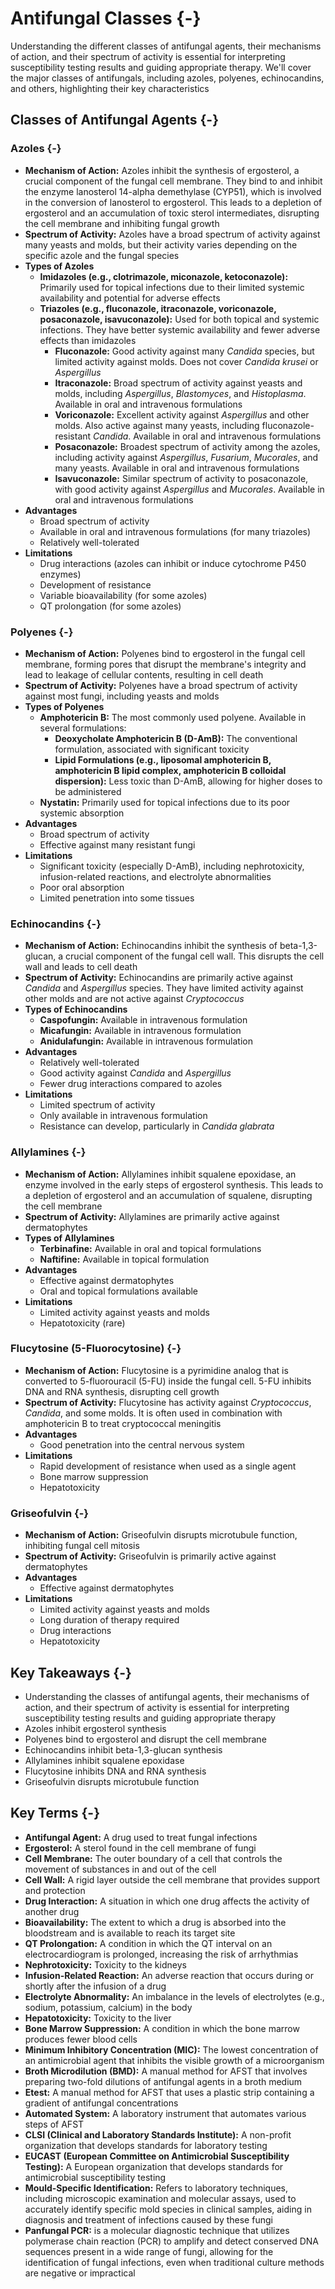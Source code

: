 # Antifungal Classes {-}

Understanding the different classes of antifungal agents, their mechanisms of action, and their spectrum of activity is essential for interpreting susceptibility testing results and guiding appropriate therapy. We'll cover the major classes of antifungals, including azoles, polyenes, echinocandins, and others, highlighting their key characteristics

## **Classes of Antifungal Agents** {-}

### **Azoles** {-}

*   **Mechanism of Action:** Azoles inhibit the synthesis of ergosterol, a crucial component of the fungal cell membrane. They bind to and inhibit the enzyme lanosterol 14-alpha demethylase (CYP51), which is involved in the conversion of lanosterol to ergosterol. This leads to a depletion of ergosterol and an accumulation of toxic sterol intermediates, disrupting the cell membrane and inhibiting fungal growth
*   **Spectrum of Activity:** Azoles have a broad spectrum of activity against many yeasts and molds, but their activity varies depending on the specific azole and the fungal species
*   **Types of Azoles**
    *   **Imidazoles (e.g., clotrimazole, miconazole, ketoconazole):** Primarily used for topical infections due to their limited systemic availability and potential for adverse effects
    *   **Triazoles (e.g., fluconazole, itraconazole, voriconazole, posaconazole, isavuconazole):** Used for both topical and systemic infections. They have better systemic availability and fewer adverse effects than imidazoles
        *   **Fluconazole:** Good activity against many *Candida* species, but limited activity against molds. Does not cover *Candida krusei* or *Aspergillus*
        *   **Itraconazole:** Broad spectrum of activity against yeasts and molds, including *Aspergillus*, *Blastomyces*, and *Histoplasma*. Available in oral and intravenous formulations
        *   **Voriconazole:** Excellent activity against *Aspergillus* and other molds. Also active against many yeasts, including fluconazole-resistant *Candida*. Available in oral and intravenous formulations
        *   **Posaconazole:** Broadest spectrum of activity among the azoles, including activity against *Aspergillus*, *Fusarium*, *Mucorales*, and many yeasts. Available in oral and intravenous formulations
        *   **Isavuconazole:** Similar spectrum of activity to posaconazole, with good activity against *Aspergillus* and *Mucorales*. Available in oral and intravenous formulations
*   **Advantages**
    *   Broad spectrum of activity
    *   Available in oral and intravenous formulations (for many triazoles)
    *   Relatively well-tolerated
*   **Limitations**
    *   Drug interactions (azoles can inhibit or induce cytochrome P450 enzymes)
    *   Development of resistance
    *   Variable bioavailability (for some azoles)
    *   QT prolongation (for some azoles)

### **Polyenes** {-}

*   **Mechanism of Action:** Polyenes bind to ergosterol in the fungal cell membrane, forming pores that disrupt the membrane's integrity and lead to leakage of cellular contents, resulting in cell death
*   **Spectrum of Activity:** Polyenes have a broad spectrum of activity against most fungi, including yeasts and molds
*   **Types of Polyenes**
    *   **Amphotericin B:** The most commonly used polyene. Available in several formulations:
        *   **Deoxycholate Amphotericin B (D-AmB):** The conventional formulation, associated with significant toxicity
        *   **Lipid Formulations (e.g., liposomal amphotericin B, amphotericin B lipid complex, amphotericin B colloidal dispersion):** Less toxic than D-AmB, allowing for higher doses to be administered
    *   **Nystatin:** Primarily used for topical infections due to its poor systemic absorption
*   **Advantages**
    *   Broad spectrum of activity
    *   Effective against many resistant fungi
*   **Limitations**
    *   Significant toxicity (especially D-AmB), including nephrotoxicity, infusion-related reactions, and electrolyte abnormalities
    *   Poor oral absorption
    *   Limited penetration into some tissues

### **Echinocandins** {-}

*   **Mechanism of Action:** Echinocandins inhibit the synthesis of beta-1,3-glucan, a crucial component of the fungal cell wall. This disrupts the cell wall and leads to cell death
*   **Spectrum of Activity:** Echinocandins are primarily active against *Candida* and *Aspergillus* species. They have limited activity against other molds and are not active against *Cryptococcus*
*   **Types of Echinocandins**
    *   **Caspofungin:** Available in intravenous formulation
    *   **Micafungin:** Available in intravenous formulation
    *   **Anidulafungin:** Available in intravenous formulation
*   **Advantages**
    *   Relatively well-tolerated
    *   Good activity against *Candida* and *Aspergillus*
    *   Fewer drug interactions compared to azoles
*   **Limitations**
    *   Limited spectrum of activity
    *   Only available in intravenous formulation
    *   Resistance can develop, particularly in *Candida glabrata*

### **Allylamines** {-}

*   **Mechanism of Action:** Allylamines inhibit squalene epoxidase, an enzyme involved in the early steps of ergosterol synthesis. This leads to a depletion of ergosterol and an accumulation of squalene, disrupting the cell membrane
*   **Spectrum of Activity:** Allylamines are primarily active against dermatophytes
*   **Types of Allylamines**
    *   **Terbinafine:** Available in oral and topical formulations
    *   **Naftifine:** Available in topical formulation
*   **Advantages**
    *   Effective against dermatophytes
    *   Oral and topical formulations available
*   **Limitations**
    *   Limited activity against yeasts and molds
    *   Hepatotoxicity (rare)

### **Flucytosine (5-Fluorocytosine)** {-}

*   **Mechanism of Action:** Flucytosine is a pyrimidine analog that is converted to 5-fluorouracil (5-FU) inside the fungal cell. 5-FU inhibits DNA and RNA synthesis, disrupting cell growth
*   **Spectrum of Activity:** Flucytosine has activity against *Cryptococcus*, *Candida*, and some molds. It is often used in combination with amphotericin B to treat cryptococcal meningitis
*   **Advantages**
    *   Good penetration into the central nervous system
*   **Limitations**
    *   Rapid development of resistance when used as a single agent
    *   Bone marrow suppression
    *   Hepatotoxicity

### **Griseofulvin** {-}

*   **Mechanism of Action:** Griseofulvin disrupts microtubule function, inhibiting fungal cell mitosis
*   **Spectrum of Activity:** Griseofulvin is primarily active against dermatophytes
*   **Advantages**
    *   Effective against dermatophytes
*   **Limitations**
    *   Limited activity against yeasts and molds
    *   Long duration of therapy required
    *   Drug interactions
    *   Hepatotoxicity

## **Key Takeaways** {-}

*   Understanding the classes of antifungal agents, their mechanisms of action, and their spectrum of activity is essential for interpreting susceptibility testing results and guiding appropriate therapy
*   Azoles inhibit ergosterol synthesis
*   Polyenes bind to ergosterol and disrupt the cell membrane
*   Echinocandins inhibit beta-1,3-glucan synthesis
*   Allylamines inhibit squalene epoxidase
*   Flucytosine inhibits DNA and RNA synthesis
*   Griseofulvin disrupts microtubule function

## **Key Terms** {-}

*   **Antifungal Agent:** A drug used to treat fungal infections
*   **Ergosterol:** A sterol found in the cell membrane of fungi
*   **Cell Membrane:** The outer boundary of a cell that controls the movement of substances in and out of the cell
*   **Cell Wall:** A rigid layer outside the cell membrane that provides support and protection
*   **Drug Interaction:** A situation in which one drug affects the activity of another drug
*   **Bioavailability:** The extent to which a drug is absorbed into the bloodstream and is available to reach its target site
*   **QT Prolongation:** A condition in which the QT interval on an electrocardiogram is prolonged, increasing the risk of arrhythmias
*   **Nephrotoxicity:** Toxicity to the kidneys
*   **Infusion-Related Reaction:** An adverse reaction that occurs during or shortly after the infusion of a drug
*   **Electrolyte Abnormality:** An imbalance in the levels of electrolytes (e.g., sodium, potassium, calcium) in the body
*   **Hepatotoxicity:** Toxicity to the liver
*   **Bone Marrow Suppression:** A condition in which the bone marrow produces fewer blood cells
*   **Minimum Inhibitory Concentration (MIC):** The lowest concentration of an antimicrobial agent that inhibits the visible growth of a microorganism
*   **Broth Microdilution (BMD):** A manual method for AFST that involves preparing two-fold dilutions of antifungal agents in a broth medium
*   **Etest:** A manual method for AFST that uses a plastic strip containing a gradient of antifungal concentrations
*   **Automated System:** A laboratory instrument that automates various steps of AFST
*   **CLSI (Clinical and Laboratory Standards Institute):** A non-profit organization that develops standards for laboratory testing
*   **EUCAST (European Committee on Antimicrobial Susceptibility Testing):** A European organization that develops standards for antimicrobial susceptibility testing
*   **Mould-Specific Identification:** Refers to laboratory techniques, including microscopic examination and molecular assays, used to accurately identify specific mold species in clinical samples, aiding in diagnosis and treatment of infections caused by these fungi
*   **Panfungal PCR:** is a molecular diagnostic technique that utilizes polymerase chain reaction (PCR) to amplify and detect conserved DNA sequences present in a wide range of fungi, allowing for the identification of fungal infections, even when traditional culture methods are negative or impractical 
